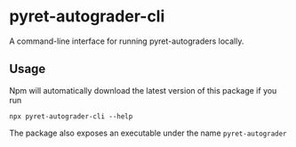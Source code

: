 # pyret-autograder-cli

A command-line interface for running pyret-autograders locally.

## Usage

Npm will automatically download the latest version of this package if you run

```
npx pyret-autograder-cli --help
```

The package also exposes an executable under the name `pyret-autograder`
